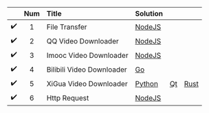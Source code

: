 |                    | Num  | Title                     | Solution                                       |                                       |                                       |
| :----------------: | :--: | :------------------------ | :--------------------------------------------- | :------------------------------------ | ------------------------------------- |
| :heavy_check_mark: |  1   | File Transfer             | [NodeJS](./File%20Transfer)                    |                                       |                                       |
| :heavy_check_mark: |  2   | QQ Video Downloader       | [NodeJS](./QQ%20Video%20Downloader)            |                                       |                                       |
| :heavy_check_mark: |  3   | Imooc Video Downloader    | [NodeJS](./Imooc%20Video%20Downloader)         |                                       |                                       |
| :heavy_check_mark: |  4   | Bilibili Video Downloader | [Go](./Bilibili%20Video%20Downloader/bilibili) |                                       |                                       |
| :heavy_check_mark: |  5   | XiGua Video Downloader    | [Python](./XiGua%20Video%20Downloader/python)  | [Qt](./XiGua%20Video%20Downloader/qt) | [Rust](./XiGua%20Video%20Downloader/rust) |
| :heavy_check_mark: |  6   | Http Request              | [NodeJS](./Http%20Request)                     |                                       |                                       |


